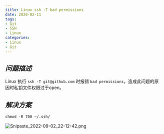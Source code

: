 ```yaml
---
title: Linux ssh -T bad permissions
date: 2020-02-11
tags:
- Git
- SSH
- Linux
categories:
- Linux
- Git
---
```


## ***问题描述***

Linux 执行 `ssh -T git@github.com` 时报错 `bad permissions`，造成此问题的原因时私钥文件权限过于open。

## ***解决方案***

```shell
chmod -R 700 ~/.ssh/
```

![Snipaste_2022-09-02_22-12-42.png](https://s2.loli.net/2022/09/02/8Fm2Nf7L3zEvlBU.png)


